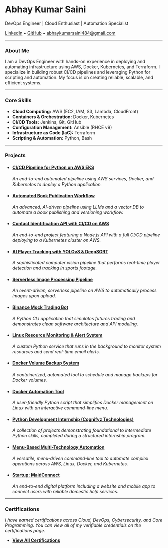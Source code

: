 # Abhay Kumar Saini

DevOps Engineer | Cloud Enthusiast | Automation Specialist

[LinkedIn](https://linkedin.com/in/abhay-kumar-saini-571891264) • [GitHub](https://github.com/githubabhay2003) • <abhaykumarsaini484@gmail.com>

---

### About Me

I am a DevOps Engineer with hands-on experience in deploying and automating infrastructure using AWS, Docker, Kubernetes, and Terraform. I specialize in building robust CI/CD pipelines and leveraging Python for scripting and automation. My focus is on creating reliable, scalable, and efficient systems.

---

### Core Skills

* **Cloud Computing:** AWS (EC2, IAM, S3, Lambda, CloudFront)
* **Containers & Orchestration:** Docker, Kubernetes
* **CI/CD Tools:** Jenkins, Git, GitHub
* **Configuration Management:** Ansible (RHCE v9)
* **Infrastructure as Code (IaC):** Terraform
* **Scripting & Automation:** Python, Bash

---

### Projects

* #### [CI/CD Pipeline for Python on AWS EKS](projects/cicd-app-project.md)
  *An end-to-end automated pipeline using AWS services, Docker, and Kubernetes to deploy a Python application.*

* #### [Automated Book Publication Workflow](projects/book-pipeline-project.md)
  *An advanced, AI-driven pipeline using LLMs and a vector DB to automate a book publishing and versioning workflow.*

* #### [Contact Identification API with CI/CD on AWS](projects/contact-api-project.md)
  *An end-to-end project featuring a Node.js API with a full CI/CD pipeline deploying to a Kubernetes cluster on AWS.*

* #### [AI Player Tracking with YOLOv8 & DeepSORT](projects/player-tracking-project.md)
  *A sophisticated computer vision pipeline that performs real-time player detection and tracking in sports footage.*

* #### [Serverless Image Processing Pipeline](projects/serverless-project.md)
  *An event-driven, serverless pipeline on AWS to automatically process images upon upload.*

* #### [Binance Mock Trading Bot](projects/trading-bot-project.md)
  *A Python CLI application that simulates futures trading and demonstrates clean software architecture and API modeling.*

* #### [Linux Resource Monitoring & Alert System](projects/lrmas-project.md)
  *A custom Python service that runs in the background to monitor system resources and send real-time email alerts.*

* #### [Docker Volume Backup System](projects/docker-backup-project.md)
  *A containerized, automated tool to schedule and manage backups for Docker volumes.*

* #### [Docker Automation Tool](projects/docker-automation-project.md)
  *A user-friendly Python script that simplifies Docker management on Linux with an interactive command-line menu.*

* #### [Python Development Internship (Cognifyz Technologies)](projects/python-internship-project.md)
  *A collection of projects demonstrating foundational to intermediate Python skills, completed during a structured internship program.*

* #### [Menu-Based Multi-Technology Automation](projects/menu-project.md)
  *A versatile, menu-driven command-line tool to automate complex operations across AWS, Linux, Docker, and Kubernetes.*

* #### [Startup: MaidConnect](projects/maidconnect-project.md)
  *An end-to-end digital platform including a website and mobile app to connect users with reliable domestic help services.*

---

### Certifications

*I have earned certifications across Cloud, DevOps, Cybersecurity, and Core Programming. You can view all of my verifiable credentials on the certifications page.*

* **[View All Certifications](./certifications.md)**
